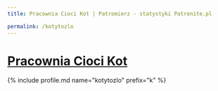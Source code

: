 ```yaml
---
title: Pracownia Cioci Kot | Patromierz - statystyki Patronite.pl

permalink: /kotytozlo
---
```


# [Pracownia Cioci Kot](https://patronite.pl/kotytozlo)

{% include profile.md name="kotytozlo" prefix="k" %}
